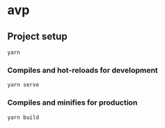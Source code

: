 # avp

## Project setup
```
yarn
```

### Compiles and hot-reloads for development
```
yarn serve
```

### Compiles and minifies for production
```
yarn build
```

